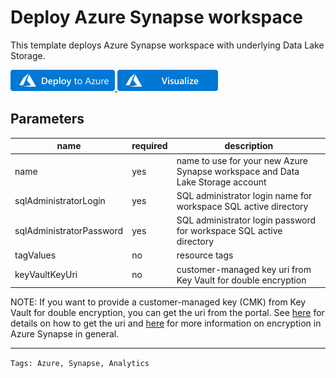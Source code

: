# Deploy Azure Synapse workspace

This template deploys Azure Synapse workspace with underlying Data Lake Storage.

<a href="https://portal.azure.com/#create/Microsoft.Template/uri/https%3A%2F%2Fraw.githubusercontent.com%2FAzure-Samples%2FSynapse%2Fmaster%2FManage%2FDeployWorkspace%2Fazuredeploy.json" target="_blank">
<img src="https://raw.githubusercontent.com/Azure/azure-quickstart-templates/master/1-CONTRIBUTION-GUIDE/images/deploytoazure.png"/>
</a>
<a href="http://armviz.io/#/?load=https%3A%2F%2Fraw.githubusercontent.com%2FAzure-Samples%2FSynapse%2Fmaster%2FManage%2FDeployWorkspace%2Fazuredeploy.json" target="_blank">
<img src="https://raw.githubusercontent.com/Azure/azure-quickstart-templates/master/1-CONTRIBUTION-GUIDE/images/visualizebutton.png"/>
</a>

## Parameters

| name | required | description |
--- | --- | ---
| name | yes | name to use for your new Azure Synapse workspace and Data Lake Storage account |
| sqlAdministratorLogin | yes | SQL administrator login name for workspace SQL active directory |
| sqlAdministratorPassword | yes | SQL administrator login password for workspace SQL active directory |
| tagValues | no | resource tags |
| keyVaultKeyUri | no | customer-managed key uri from Key Vault for double encryption |

NOTE: If you want to provide a customer-managed key (CMK) from Key Vault for double encryption, you can get the uri from the portal. See [here](https://docs.microsoft.com/en-us/azure/key-vault/secrets/quick-create-portal#retrieve-a-secret-from-key-vault) for details on how to get the uri and [here](https://docs.microsoft.com/en-us/azure/synapse-analytics/security/workspaces-encryption) for more information on encryption in Azure Synapse in general.

---

`Tags: Azure, Synapse, Analytics`

